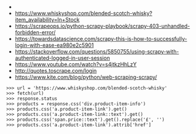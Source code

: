 -
- https://www.whiskyshop.com/blended-scotch-whisky?item_availability=In+Stock
- https://scrapeops.io/python-scrapy-playbook/scrapy-403-unhandled-forbidden-error/
- https://towardsdatascience.com/scrapy-this-is-how-to-successfully-login-with-ease-ea980e2c5901
- https://stackoverflow.com/questions/5850755/using-scrapy-with-authenticated-logged-in-user-session
- https://www.youtube.com/watch?v=s4jtkzHhLzY
- http://quotes.toscrape.com/login
- https://www.kite.com/blog/python/web-scraping-scrapy/

```
>>> url = 'https://www.whiskyshop.com/blended-scotch-whisky'
>>> fetch(url)
>>> response.status
>>> products = response.css('div.product-item-info')
>>> products.css('a.product-item-link').get()
>>> products.css('a.product-item-link::text').get()
>>> products.css('span.price::text').get().replace('£', '')
>>> products.css('a.product-item-link').attrib['href']
```
